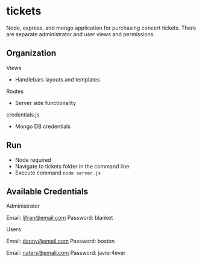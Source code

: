 # tickets

Node, express, and mongo application for purchasing concert tickets. There are separate administrator and user views and permissions. 

## Organization

Views
- Handlebars layouts and templates 

Routes
- Server side functionality

credentials.js
- Mongo DB credentials

## Run

- Node required
- Navigate to tickets folder in the command line
- Execute command `node server.js`


## Available Credentials

Administrator

Email: ljfran@email.com
Password: blanket

Users

Email: danny@email.com
Password: boston

Email: naters@email.com
Password: javier4ever


